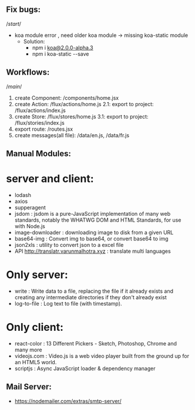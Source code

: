 ## Fix bugs:
/*start*/
- koa module error , need older koa module
  -> missing koa-static module
  - Solution: 
    - npm i koa@2.0.0-alpha.3
    - npm i koa-static --save


## Workflows:
/*main*/
1. create Component:  /components/home.jsx
2. create Action:     /flux/actions/home.js
    2.1: export to project: /flux/actions/index.js
3. create Store:      /flux/stores/home.js
    3.1: export to project: /flux/stories/index.js
4. export route:      /routes.jsx
5. create messages(all file): /data/en.js, /data/fr.js


## Manual Modules:
# server and client:
- lodash
- axios
- supperagent
- jsdom             : jsdom is a pure-JavaScript implementation of many web standards, notably the WHATWG DOM and HTML Standards, for use with Node.js
- image-downloader  : downloading image to disk from a given URL
- base64-img        : Convert img to base64, or convert base64 to img
- json2xls          : utility to convert json to a excel file
- API http://translatr.varunmalhotra.xyz    : translate multi languages
# Only server:
- write             : Write data to a file, replacing the file if it already exists and creating any intermediate directories if they don't already exist
- log-to-file       : Log text to file (with timestamp).
# Only client:
- react-color       : 13 Different Pickers - Sketch, Photoshop, Chrome and many more
- videojs.com       : Video.js is a web video player built from the ground up for an HTML5 world.
- scriptjs          : Async JavaScript loader & dependency manager

## Mail Server:
- https://nodemailer.com/extras/smtp-server/

